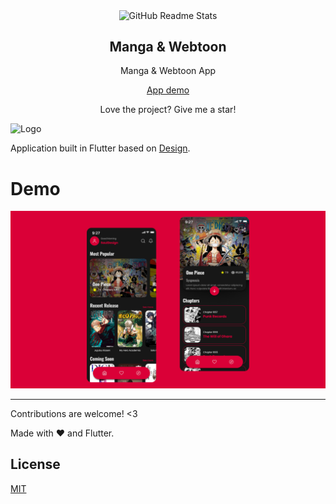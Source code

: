 
<p align="center">
 <img width="100" src="https://raw.githubusercontent.com/develogo/app_manga_webtoon/main/assets/most_popular1.png" align="center" alt="GitHub Readme Stats" />
 <h2 align="center">Manga & Webtoon</h2>
 <p align="center">Manga & Webtoon App



  <p align="center">
    <a href="#demo">App demo</a>
  </p>  
</p>
<p align="center">Love the project? Give me a star!


<p>
<img src="https://raw.githubusercontent.com/develogo/app_manga_webtoon/main/assets/most_popular1.png" alt="Logo" width="400" />
</a>

Application built in Flutter based on [Design](https://www.figma.com/community/file/1178648400060263277).<br />
</p>


# Demo


<img src="https://raw.githubusercontent.com/develogo/app_manga_webtoon/main/assets/screens/demo.png" width="800"/> 



---
Contributions are welcome! <3

Made with :heart: and Flutter.

## License
[MIT](https://choosealicense.com/licenses/mit/)